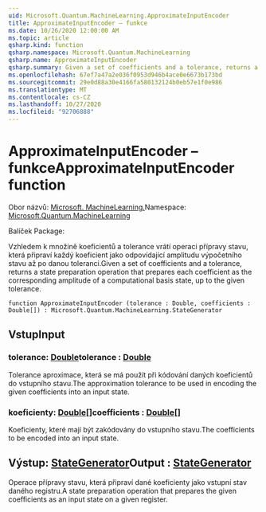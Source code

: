 ```yaml
---
uid: Microsoft.Quantum.MachineLearning.ApproximateInputEncoder
title: ApproximateInputEncoder – funkce
ms.date: 10/26/2020 12:00:00 AM
ms.topic: article
qsharp.kind: function
qsharp.namespace: Microsoft.Quantum.MachineLearning
qsharp.name: ApproximateInputEncoder
qsharp.summary: Given a set of coefficients and a tolerance, returns a state preparation operation that prepares each coefficient as the corresponding amplitude of a computational basis state, up to the given tolerance.
ms.openlocfilehash: 67ef7a47a2e036f0953d946b4ace0e6673b173bd
ms.sourcegitcommit: 29e0d88a30e4166fa580132124b0eb57e1f0e986
ms.translationtype: MT
ms.contentlocale: cs-CZ
ms.lasthandoff: 10/27/2020
ms.locfileid: "92706888"
---
```

# <a name="approximateinputencoder-function"></a><span data-ttu-id="01d2f-102">ApproximateInputEncoder – funkce</span><span class="sxs-lookup"><span data-stu-id="01d2f-102">ApproximateInputEncoder function</span></span>

<span data-ttu-id="01d2f-103">Obor názvů: [Microsoft. MachineLearning.](xref:Microsoft.Quantum.MachineLearning)</span><span class="sxs-lookup"><span data-stu-id="01d2f-103">Namespace: [Microsoft.Quantum.MachineLearning](xref:Microsoft.Quantum.MachineLearning)</span></span>

<span data-ttu-id="01d2f-104">Balíček [](https://nuget.org/packages/)</span><span class="sxs-lookup"><span data-stu-id="01d2f-104">Package: [](https://nuget.org/packages/)</span></span>


<span data-ttu-id="01d2f-105">Vzhledem k množině koeficientů a tolerance vrátí operaci přípravy stavu, která připraví každý koeficient jako odpovídající amplitudu výpočetního stavu až po danou toleranci.</span><span class="sxs-lookup"><span data-stu-id="01d2f-105">Given a set of coefficients and a tolerance, returns a state preparation operation that prepares each coefficient as the corresponding amplitude of a computational basis state, up to the given tolerance.</span></span>

```qsharp
function ApproximateInputEncoder (tolerance : Double, coefficients : Double[]) : Microsoft.Quantum.MachineLearning.StateGenerator
```


## <a name="input"></a><span data-ttu-id="01d2f-106">Vstup</span><span class="sxs-lookup"><span data-stu-id="01d2f-106">Input</span></span>

### <a name="tolerance--double"></a><span data-ttu-id="01d2f-107">tolerance: [Double](xref:microsoft.quantum.lang-ref.double)</span><span class="sxs-lookup"><span data-stu-id="01d2f-107">tolerance : [Double](xref:microsoft.quantum.lang-ref.double)</span></span>

<span data-ttu-id="01d2f-108">Tolerance aproximace, která se má použít při kódování daných koeficientů do vstupního stavu.</span><span class="sxs-lookup"><span data-stu-id="01d2f-108">The approximation tolerance to be used in encoding the given coefficients into an input state.</span></span>


### <a name="coefficients--double"></a><span data-ttu-id="01d2f-109">koeficienty: [Double](xref:microsoft.quantum.lang-ref.double)[]</span><span class="sxs-lookup"><span data-stu-id="01d2f-109">coefficients : [Double](xref:microsoft.quantum.lang-ref.double)[]</span></span>

<span data-ttu-id="01d2f-110">Koeficienty, které mají být zakódovány do vstupního stavu.</span><span class="sxs-lookup"><span data-stu-id="01d2f-110">The coefficients to be encoded into an input state.</span></span>



## <a name="output--stategenerator"></a><span data-ttu-id="01d2f-111">Výstup: [StateGenerator](xref:Microsoft.Quantum.MachineLearning.StateGenerator)</span><span class="sxs-lookup"><span data-stu-id="01d2f-111">Output : [StateGenerator](xref:Microsoft.Quantum.MachineLearning.StateGenerator)</span></span>

<span data-ttu-id="01d2f-112">Operace přípravy stavu, která připraví dané koeficienty jako vstupní stav daného registru.</span><span class="sxs-lookup"><span data-stu-id="01d2f-112">A state preparation operation that prepares the given coefficients as an input state on a given register.</span></span>